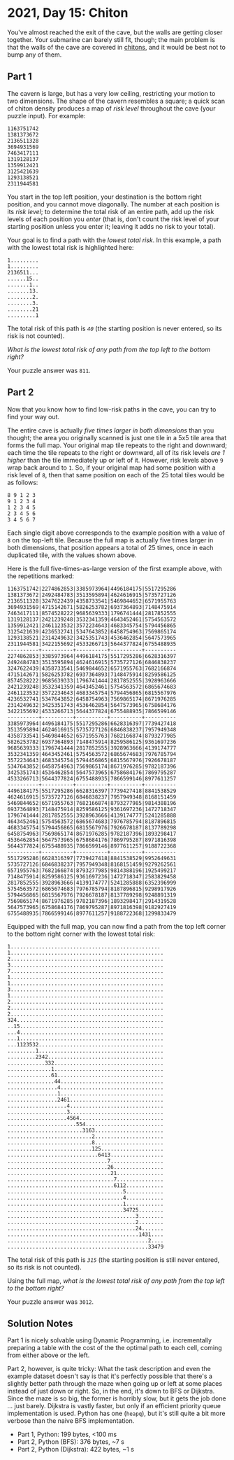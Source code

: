# 2021, Day 15: Chiton

You've almost reached the exit of the cave, but the walls are getting closer together. Your submarine can barely still fit, though; the main problem is that the walls of the cave are covered in [chitons](https://en.wikipedia.org/wiki/Chiton), and it would be best not to bump any of them.

## Part 1

The cavern is large, but has a very low ceiling, restricting your motion to two dimensions. The shape of the cavern resembles a square; a quick scan of chiton density produces a map of _risk level_ throughout the cave (your puzzle input). For example:

    1163751742
    1381373672
    2136511328
    3694931569
    7463417111
    1319128137
    1359912421
    3125421639
    1293138521
    2311944581
    

You start in the top left position, your destination is the bottom right position, and you cannot move diagonally. The number at each position is its _risk level_; to determine the total risk of an entire path, add up the risk levels of each position you _enter_ (that is, don't count the risk level of your starting position unless you enter it; leaving it adds no risk to your total).

Your goal is to find a path with the _lowest total risk_. In this example, a path with the lowest total risk is highlighted here:

    1.........
    1.........
    2136511...
    ......15..
    .......1..
    .......13.
    ........2.
    ........3.
    ........21
    .........1
    

The total risk of this path is _`40`_ (the starting position is never entered, so its risk is not counted).

_What is the lowest total risk of any path from the top left to the bottom right?_

Your puzzle answer was `811`.

## Part 2

Now that you know how to find low-risk paths in the cave, you can try to find your way out.

The entire cave is actually _five times larger in both dimensions_ than you thought; the area you originally scanned is just one tile in a 5x5 tile area that forms the full map. Your original map tile repeats to the right and downward; each time the tile repeats to the right or downward, all of its risk levels _are 1 higher_ than the tile immediately up or left of it. However, risk levels above `9` wrap back around to `1`. So, if your original map had some position with a risk level of `8`, then that same position on each of the 25 total tiles would be as follows:

    8 9 1 2 3
    9 1 2 3 4
    1 2 3 4 5
    2 3 4 5 6
    3 4 5 6 7
    

Each single digit above corresponds to the example position with a value of `8` on the top-left tile. Because the full map is actually five times larger in both dimensions, that position appears a total of 25 times, once in each duplicated tile, with the values shown above.

Here is the full five-times-as-large version of the first example above, with the repetitions marked:

    1163751742|2274862853|3385973964|4496184175|5517295286
    1381373672|2492484783|3513595894|4624616915|5735727126
    2136511328|3247622439|4358733541|5469844652|6571955763
    3694931569|4715142671|5826253782|6937364893|7148475914
    7463417111|8574528222|9685639333|1796741444|2817852555
    1319128137|2421239248|3532341359|4643452461|5754563572
    1359912421|2461123532|3572234643|4683345754|5794456865
    3125421639|4236532741|5347643852|6458754963|7569865174
    1293138521|2314249632|3425351743|4536462854|5647573965
    2311944581|3422155692|4533266713|5644377824|6755488935
    ----------+----------+----------+----------+----------
    2274862853|3385973964|4496184175|5517295286|6628316397
    2492484783|3513595894|4624616915|5735727126|6846838237
    3247622439|4358733541|5469844652|6571955763|7682166874
    4715142671|5826253782|6937364893|7148475914|8259586125
    8574528222|9685639333|1796741444|2817852555|3928963666
    2421239248|3532341359|4643452461|5754563572|6865674683
    2461123532|3572234643|4683345754|5794456865|6815567976
    4236532741|5347643852|6458754963|7569865174|8671976285
    2314249632|3425351743|4536462854|5647573965|6758684176
    3422155692|4533266713|5644377824|6755488935|7866599146
    ----------+----------+----------+----------+----------
    3385973964|4496184175|5517295286|6628316397|7739427418
    3513595894|4624616915|5735727126|6846838237|7957949348
    4358733541|5469844652|6571955763|7682166874|8793277985
    5826253782|6937364893|7148475914|8259586125|9361697236
    9685639333|1796741444|2817852555|3928963666|4139174777
    3532341359|4643452461|5754563572|6865674683|7976785794
    3572234643|4683345754|5794456865|6815567976|7926678187
    5347643852|6458754963|7569865174|8671976285|9782187396
    3425351743|4536462854|5647573965|6758684176|7869795287
    4533266713|5644377824|6755488935|7866599146|8977611257
    ----------+----------+----------+----------+----------
    4496184175|5517295286|6628316397|7739427418|8841538529
    4624616915|5735727126|6846838237|7957949348|8168151459
    5469844652|6571955763|7682166874|8793277985|9814388196
    6937364893|7148475914|8259586125|9361697236|1472718347
    1796741444|2817852555|3928963666|4139174777|5241285888
    4643452461|5754563572|6865674683|7976785794|8187896815
    4683345754|5794456865|6815567976|7926678187|8137789298
    6458754963|7569865174|8671976285|9782187396|1893298417
    4536462854|5647573965|6758684176|7869795287|8971816398
    5644377824|6755488935|7866599146|8977611257|9188722368
    ----------+----------+----------+----------+----------
    5517295286|6628316397|7739427418|8841538529|9952649631
    5735727126|6846838237|7957949348|8168151459|9279262561
    6571955763|7682166874|8793277985|9814388196|1925499217
    7148475914|8259586125|9361697236|1472718347|2583829458
    2817852555|3928963666|4139174777|5241285888|6352396999
    5754563572|6865674683|7976785794|8187896815|9298917926
    5794456865|6815567976|7926678187|8137789298|9248891319
    7569865174|8671976285|9782187396|1893298417|2914319528
    5647573965|6758684176|7869795287|8971816398|9182927419
    6755488935|7866599146|8977611257|9188722368|1299833479
    

Equipped with the full map, you can now find a path from the top left corner to the bottom right corner with the lowest total risk:

    1................................................
    1.................................................
    2.................................................
    3.................................................
    7.................................................
    1.................................................
    1.................................................
    3.................................................
    1.................................................
    2.................................................
    2.................................................
    2.................................................
    324...............................................
    ..15..............................................
    ...4..............................................
    ...1..............................................
    ...1123532........................................
    .........1........................................
    .........2342.....................................
    ............332...................................
    ..............1...................................
    ..............61..................................
    ...............44.................................
    ................4.................................
    ................1.................................
    ................2461..............................
    ...................4..............................
    ...................3..............................
    ...................4564...........................
    ......................554.........................
    ........................3163......................
    ...........................2......................
    ...........................8......................
    ...........................125....................
    .............................6413.................
    ................................7.................
    ................................26................
    .................................21...............
    ..................................7...............
    ..................................6112............
    .....................................5............
    .....................................4............
    .....................................1............
    .....................................34725........
    .........................................3........
    .........................................2........
    .........................................24.......
    ..........................................1431....
    .............................................2....
    .............................................33479
    

The total risk of this path is _`315`_ (the starting position is still never entered, so its risk is not counted).

Using the full map, _what is the lowest total risk of any path from the top left to the bottom right?_

Your puzzle answer was `3012`.


## Solution Notes

Part 1 is nicely solvable using Dynamic Programming, i.e. incrementally preparing a table with the cost of the the optimal path to each cell, coming from either above or the left.

Part 2, however, is quite tricky: What the task description and even the example dataset doesn't say is that it's perfectly possible that there's a slightly better path through the maze when going up or left at some places instead of just down or right. So, in the end, it's down to BFS or Dijkstra. Since the maze is so big, the former is horribly slow, but it gets the job done ... just barely. Dijkstra is vastly faster, but only if an efficient priority queue implementation is used. Python has one (`heapq`), but it's still quite a bit more verbose than the naive BFS implementation.

* Part 1, Python: 199 bytes, <100 ms
* Part 2, Python (BFS): 376 bytes, ~7 s
* Part 2, Python (Dijkstra): 422 bytes, ~1 s
